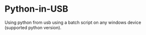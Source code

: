 # Python-in-USB
Using python from usb using a batch script on any windows device (supported python version).

